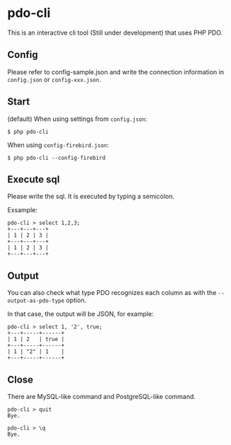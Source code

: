 # pdo-cli

This is an interactive cli tool (Still under development) that uses PHP PDO.

## Config

Please refer to config-sample.json and write the connection information in `config.json` or `config-xxx.json`.

## Start

(default) When using settings from `config.json`:
```
$ php pdo-cli
```

When using `config-firebird.json`:
```
$ php pdo-cli --config-firebird
```

## Execute sql

Please write the sql. It is executed by typing a semicolon.

Exsample:
```
pdo-cli > select 1,2,3;
+---+---+---+
| 1 | 2 | 3 |
+---+---+---+
| 1 | 2 | 3 |
+---+---+---+
```

## Output

You can also check what type PDO recognizes each column as with the `--output-as-pdo-type` option.

In that case, the output will be JSON, for example:

```
pdo-cli > select 1, '2', true;
+---+-----+------+
| 1 | 2   | true |
+---+-----+------+
| 1 | "2" | 1    |
+---+-----+------+
```

## Close

There are MySQL-like command and PostgreSQL-like command.

```
pdo-cli > quit
Bye.

pdo-cli > \q
Bye.
```
